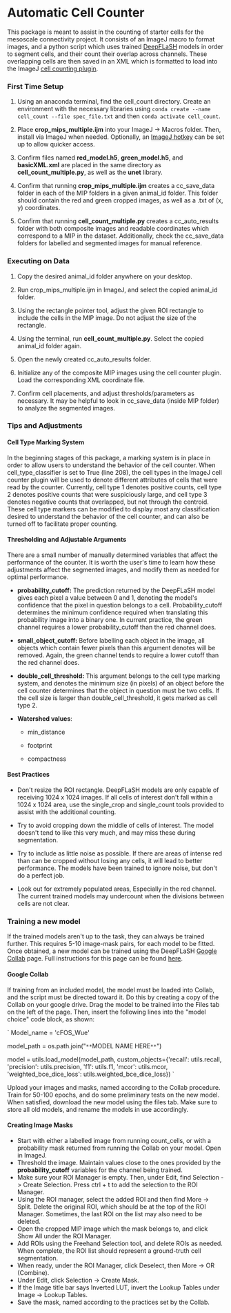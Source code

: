 # Automatic Cell Counter

This package is meant to assist in the counting of starter cells for the mesoscale connectivity project. It consists of an ImageJ macro to format images,
and a python script which uses trained [DeepFLaSH](https://github.com/matjesg/DeepFLaSH) models in order to segment cells, and their count their overlap across channels. These overlapping cells are then saved in
an XML which is formatted to load into the ImageJ [cell counting plugin](https://imagej.nih.gov/ij/plugins/cell-counter.html).


### First Time Setup

1. Using an anaconda terminal, find the cell_count directory. Create an environment with the necessary libraries using `conda create --name cell_count --file spec_file.txt` and then `conda activate cell_count`.

2. Place **crop_mips_multiple.ijm** into your ImageJ -> Macros folder. Then, install via ImageJ when needed. Optionally, an [ImageJ hotkey](https://imagej.nih.gov/ij/developer/macro/macros.html) can be set up to allow quicker access.  

3. Confirm files named **red_model.h5**, **green_model.h5**, and **basicXML.xml** are placed in the same directory as **cell_count_multiple.py**, as well as the **unet** library.

4. Confirm that running **crop_mips_multiple.ijm** creates a cc_save_data folder in each of the MIP folders in a given animal_id folder. This folder should contain the red and green cropped images, as well as a .txt of (x, y) coordinates.

5. Confirm that running **cell_count_multiple.py** creates a cc_auto_results folder with both composite images and readable coordinates which correspond to a MIP in the dataset. Additionally, check the cc_save_data folders for labelled and segmented images for manual reference.


### Executing on Data

1. Copy the desired animal_id folder anywhere on your desktop.

2. Run crop_mips_multiple.ijm in ImageJ, and select the copied animal_id folder.

3. Using the rectangle pointer tool, adjust the given ROI rectangle to include the cells in the MIP image. Do not adjust the size of the rectangle.

4. Using the terminal, run **cell_count_multiple.py**. Select the copied animal_id folder again.

5. Open the newly created cc_auto_results folder.

6. Initialize any of the composite MIP images using the cell counter plugin. Load the corresponding XML coordinate file.

7. Confirm cell placements, and adjust thresholds/parameters as necessary. It may be helpful to look in cc_save_data (inside MIP folder) to analyze the segmented images.


### Tips and Adjustments

#### Cell Type Marking System

In the beginning stages of this package, a marking system is in place in order to allow users to understand the behavior of the cell counter. When cell_type_classifier is set to True (line 208), the cell types in
the ImageJ cell counter plugin will be used to denote different attributes of cells that were read by the counter. Currently, cell type 1 denotes positive counts, cell type 2 denotes positive counts that were suspiciously large, and cell type 3 denotes negative counts that overlapped, but not through the centroid. These cell type markers can be modified to display most any classification desired to understand the behavior of the cell counter, and can also be turned off to facilitate proper counting.

#### Thresholding and Adjustable Arguments

There are a small number of manually determined variables that affect the performance of the counter. It is worth the user's time to learn how these adjustments affect the segmented images, and modify them as needed for optimal performance.  

- **probability_cutoff:** The prediction returned by the DeepFLaSH model gives each pixel a value between 0 and 1, denoting the model's confidence that the pixel in question belongs to a cell. Probability_cutoff determines the minimum confidence required when translating this probability image into a binary one. In current practice, the green channel requires a lower probability_cutoff than the red channel does.

- **small_object_cutoff:** Before labelling each object in the image, all objects which contain fewer pixels than this argument denotes will be removed. Again, the green channel tends to require a lower cutoff than the red channel does.

- **double_cell_threshold:** This argument belongs to the cell type marking system, and denotes the minimum size (in pixels) of an object before the cell counter determines that the object in question must be two cells. If the cell size is larger than double_cell_threshold, it gets marked as cell type 2.

- **Watershed values**:

    - min_distance

    - footprint

    - compactness


#### Best Practices

- Don't resize the ROI rectangle. DeepFLaSH models are only capable of receiving 1024 x 1024 images. If all cells of interest don't fall within a 1024 x 1024 area, use the single_crop and single_count tools provided to assist with the additional counting.

- Try to avoid cropping down the middle of cells of interest. The model doesn't tend to like this very much, and may miss these during segmentation.

- Try to include as little noise as possible. If there are areas of intense red than can be cropped without losing any cells, it will lead to better performance. The models have been trained to ignore noise, but don't do a perfect job.

- Look out for extremely populated areas, Especially in the red channel. The current trained models may undercount when the divisions between cells are not clear.


### Training a new model

If the trained models aren't up to the task, they can always be trained further. This requires 5-10 image-mask pairs, for each model to be fitted. Once obtained, a new model can be trained using the DeepFLaSH [Google Collab](https://colab.research.google.com/github/matjesg/DeepFLaSH/blob/master/DeepFLaSH.ipynb) page. Full instructions for this page can be found [here](https://github.com/matjesg/DeepFLaSH/raw/master/user_guide.pdf).


#### Google Collab

If training from an included model, the model must be loaded into Collab, and the script must be directed toward it. Do this by creating a copy of the Collab on your google drive. Drag the model to be trained into the Files tab on the left of the page. Then, insert the following lines into the "model choice" code block, as shown:

`
Model_name = 'cFOS_Wue'

model_path = os.path.join("`**`MODEL NAME HERE`**`")

model = utils.load_model(model_path, custom_objects={'recall': utils.recall,
                                            'precision': utils.precision,
                                            'f1': utils.f1,
                                            'mcor': utils.mcor,
                                            'weighted_bce_dice_loss': utils.weighted_bce_dice_loss})
`

Upload your images and masks, named according to the Collab procedure. Train for 50-100 epochs, and do some preliminary tests on the new model. When satisfied, download the new model using the files tab. Make sure to store all old models, and rename the models in use accordingly.


#### Creating Image Masks

- Start with either a labelled image from running count_cells, or with a probability mask returned from running the Collab on your model. Open in ImageJ.
- Threshold the image. Maintain values close to the ones provided by the **probability_cutoff** variables for the channel being trained.
- Make sure your ROI Manager is empty. Then, under Edit, find Selection -> Create Selection. Press ctrl + t to add the selection to the ROI Manager.
- Using the ROI manager, select the added ROI and then find More -> Split. Delete the original ROI, which should be at the top of the ROI Manager. Sometimes, the last ROI on the list may also need to be deleted.
- Open the cropped MIP image which the mask belongs to, and click Show All under the ROI Manager.
- Add ROIs using the Freehand Selection tool, and delete ROIs as needed. When complete, the ROI list should represent a ground-truth cell segmentation.
- When ready, under the ROI Manager, click Deselect, then More -> OR (Combine).
- Under Edit, click Selection -> Create Mask.
- If the Image title bar says Inverted LUT, invert the Lookup Tables under Image -> Lookup Tables.
- Save the mask, named according to the practices set by the Collab.
